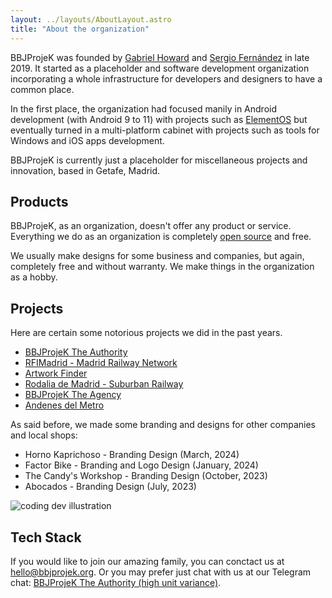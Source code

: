 ```yaml
---
layout: ../layouts/AboutLayout.astro
title: "About the organization"
---
```


BBJProjeK was founded by <a href="https://github.com/thegabrielhoward">Gabriel Howard</a> and <a href="https://sergio.bbjprojek.org">Sergio Fernández</a> in late 2019. It started as a placeholder and software development organization incorporating a whole infrastructure for developers and designers to have a common place.

In the first place, the organization had focused manily in Android development (with Android 9 to 11) with projects such as <a href="https://wiki.bbjprojek.org/docs/category/elementos/">ElementOS</a> but eventually turned in a multi-platform cabinet with projects such as tools for Windows and iOS apps development.

BBJProjeK is currently just a placeholder for miscellaneous projects and innovation, based in Getafe, Madrid.

## Products
BBJProjeK, as an organization, doesn't offer any product or service. Everything we do as an organization is completely <a href="https://git.bbjprojek.org">open source</a> and free.

We usually make designs for some business and companies, but again, completely free and without warranty. We make things in the organization as a hobby.

## Projects
Here are certain some notorious projects we did in the past years.

- <a href="https://cabinet.bbjprojek.org/docs/authority/">BBJProjeK The Authority</a>
- <a href="https://wiki.bbjprojek.org/projects/rfi">RFIMadrid - Madrid Railway Network</a>
- <a href="https://wiki.bbjprojek.org/tools/artwork/">Artwork Finder</a>
- <a href="https://wiki.bbjprojek.org/projects/rodaliamadrid/">Rodalia de Madrid - Suburban Railway</a>
- <a href="https://cabinet.bbjprojek.org/docs/agency/">BBJProjeK The Agency</a>
- <a href="https://wiki.bbjprojek.org/andenes/">Andenes del Metro</a>

As said before, we made some branding and designs for other companies and local shops:

- Horno Kaprichoso - Branding Design (March, 2024)
- Factor Bike - Branding and Logo Design (January, 2024)
- The Candy's Workshop - Branding Design (October, 2023)
- Abocados - Branding Design (July, 2023)

<div>
  <img src="/assets/dev.svg" class="sm:w-1/2 mx-auto" alt="coding dev illustration">
</div>

## Tech Stack
If you would like to join our amazing family, you can conctact us at [hello@bbjprojek.org](mailto:hello@bbjprojek.org). Or you may prefer just chat with us at our Telegram chat: [BBJProjeK The Authority (high unit variance)](https://t.me/bbjauthority).
